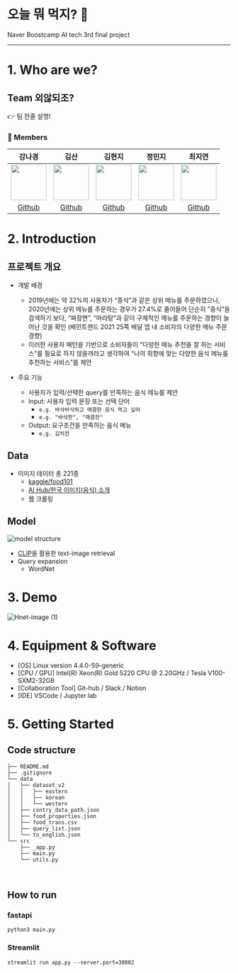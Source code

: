# 오늘 뭐 먹지? 🍚
Naver Boostcamp AI tech 3rd final project

---

# 1. Who are we?
## Team 외않되조?
👉 팀 한줄 설명!
### 👥 Members
강나경|김산|김현지|정민지|최지연
:-:|:-:|:-:|:-:|:-:
<img src='https://avatars.githubusercontent.com/u/59854630?v=4' height=80 width=80px></img>|<img src='https://avatars.githubusercontent.com/u/80572018?v=4' height=80 width=80px></img>|<img src='https://avatars.githubusercontent.com/u/15031359?v=4' height=80 width=80px></img>|<img src='https://avatars.githubusercontent.com/u/82785580?v=4' height=80 width=80px></img>|<img src='https://avatars.githubusercontent.com/u/97504669?v=4' height=80 width=80px></img>  
[Github](https://github.com/angieKang)|[Github](https://github.com/mounKim)|[Github](https://github.com/TB2715)|[Github](https://github.com/minji2744)|[Github](https://github.com/jeeyeon51)

# 2. Introduction
## 프로젝트 개요
- 개발 배경
  -   2019년에는 약 32%의 사용자가 “중식”과 같은 상위 메뉴를 주문하였으나, 2020년에는 상위 메뉴를 주문하는 경우가 27.4%로 줄어들어 단순히 “중식”을 검색하기 보다, “짜장면”, “마라탕”과 같이 구체적인 메뉴를 주문하는 경향이 늘어난 것을 확인 (배민트렌드 2021 25쪽 배달 앱 내 소비자의 다양한 메뉴 주문 경향)
  -   이러한 사용자 패턴을 기반으로 소비자들이 “다양한 메뉴 추천을 잘 하는 서비스”를 필요로 하지 않을까라고 생각하여 “나의 취향에 맞는 다양한 음식 메뉴를 추천하는 서비스”를 제안

- 주요 기능
  - 사용자가 입력/선택한 query를 만족하는 음식 메뉴를 제안 
  - Input: 사용자 입력 문장 또는 선택 단어 
    - `e.g. 바삭바삭하고 매콤한 음식 먹고 싶어`
    - `e.g. "바삭한", "매콤한"`
  - Output: 요구조건을 만족하는 음식 메뉴  
    - `e.g. 김치전`

## Data
- 이미지 데이터 총 221종
  - [kaggle/food101](https://www.kaggle.com/datasets/dansbecker/food-101)
  - [AI Hub/한국 이미지(음식) 소개](https://aihub.or.kr/aidata/13594)
  - 웹 크롤링 

## Model
![model structure](https://user-images.githubusercontent.com/59854630/172411812-9ee15f3c-e8ae-409c-96f2-3b7662964c85.png)
- [CLIP](https://openai.com/blog/clip/)을 활용한 text-image retrieval  
- Query expansion
  - WordNet  

# 3. Demo
![Hnet-image (1)](https://user-images.githubusercontent.com/59854630/172417493-b3f2733e-bb26-4c56-9afd-d436a8ed048b.gif)

# 4. Equipment & Software
- [OS] Linux version 4.4.0-59-generic
- [CPU / GPU] Intel(R) Xeon(R) Gold 5220 CPU @ 2.20GHz / Tesla V100-SXM2-32GB 
- [Collaboration Tool] Git-hub / Slack / Notion 
- [IDE] VSCode / Jupyter lab

# 5. Getting Started

## Code structure
```
├── README.md
├── .gitignore
└── data
│   ├── dataset_v2
│   │   ├── eastern
│   │   ├── korean
│   │   └── western
│   ├── contry_data_path.json
│   ├── food_properties.json
│   ├── food_trans.csv
│   ├── query_list.json
│   └── to_english.json
└── src
    ├── _app.py
    ├── main.py
    └── utils.py
```

<br />

## How to run
### fastapi
`python3 main.py`

### Streamlit 
`streamlit run app.py --server.port=30002`
